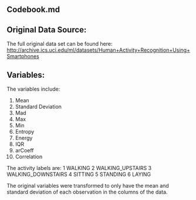 ## Codebook.md

## Original Data Source:
The full original data set can be found here: http://archive.ics.uci.edu/ml/datasets/Human+Activity+Recognition+Using+Smartphones 


## Variables: 
The variables include:
1. Mean
2. Standard Deviation
3. Mad
4. Max
5. Min 
6. Entropy
7. Energy 
8. IQR 
9. arCoeff
10. Correlation

The activity labels are:
1 WALKING
2 WALKING_UPSTAIRS
3 WALKING_DOWNSTAIRS
4 SITTING
5 STANDING
6 LAYING

The original variables were transformed to only have the mean and standard deviation of each observation in the columns of the data.
